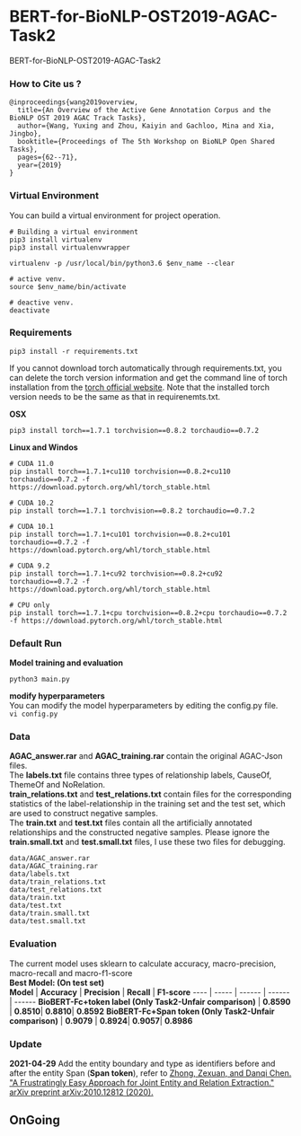 # BERT-for-BioNLP-OST2019-AGAC-Task2
BERT-for-BioNLP-OST2019-AGAC-Task2

### How to Cite us ?  
```
@inproceedings{wang2019overview,
  title={An Overview of the Active Gene Annotation Corpus and the BioNLP OST 2019 AGAC Track Tasks},
  author={Wang, Yuxing and Zhou, Kaiyin and Gachloo, Mina and Xia, Jingbo},
  booktitle={Proceedings of The 5th Workshop on BioNLP Open Shared Tasks},
  pages={62--71},
  year={2019}
}
```
### Virtual Environment
You can build a virtual environment for project operation.  
```
# Building a virtual environment
pip3 install virtualenv
pip3 install virtualenvwrapper

virtualenv -p /usr/local/bin/python3.6 $env_name --clear  

# active venv.
source $env_name/bin/activate  

# deactive venv.
deactivate
```

### Requirements

```
pip3 install -r requirements.txt
```
If you cannot download torch automatically through requirements.txt, you can delete the torch version information and get the command line of torch installation from the [torch official website](https://pytorch.org/). Note that the installed torch version needs to be the same as that in requirenemts.txt.

**OSX**  
```
pip3 install torch==1.7.1 torchvision==0.8.2 torchaudio==0.7.2
```

**Linux and Windos**  
```
# CUDA 11.0
pip install torch==1.7.1+cu110 torchvision==0.8.2+cu110 torchaudio==0.7.2 -f https://download.pytorch.org/whl/torch_stable.html

# CUDA 10.2
pip install torch==1.7.1 torchvision==0.8.2 torchaudio==0.7.2

# CUDA 10.1
pip install torch==1.7.1+cu101 torchvision==0.8.2+cu101 torchaudio==0.7.2 -f https://download.pytorch.org/whl/torch_stable.html

# CUDA 9.2
pip install torch==1.7.1+cu92 torchvision==0.8.2+cu92 torchaudio==0.7.2 -f https://download.pytorch.org/whl/torch_stable.html

# CPU only
pip install torch==1.7.1+cpu torchvision==0.8.2+cpu torchaudio==0.7.2 -f https://download.pytorch.org/whl/torch_stable.html
```



### Default Run

**Model training and evaluation**
```
python3 main.py
```
**modify hyperparameters**  
You can modify the model hyperparameters by editing the config.py file.  
```vi config.py```



### Data
**AGAC_answer.rar** and **AGAC_training.rar** contain the original AGAC-Json files.  
The **labels.txt** file contains three types of relationship labels, CauseOf, ThemeOf and NoRelation.  
**train_relations.txt** and **test_relations.txt** contain files for the corresponding statistics of the label-relationship in the training set and the test set, which are used to construct negative samples.  
The **train.txt** and **test.txt** files contain all the artificially annotated relationships and the constructed negative samples.
Please ignore the **train.small.txt** and **test.small.txt** files, I use these two files for debugging.  
```
data/AGAC_answer.rar
data/AGAC_training.rar
data/labels.txt
data/train_relations.txt
data/test_relations.txt
data/train.txt
data/test.txt
data/train.small.txt
data/test.small.txt
```

### Evaluation
The current model uses sklearn to calculate accuracy, macro-precision, macro-recall and macro-f1-score  
**Best Model: (On test set)**   
 **Model** | **Accuracy**  | **Precision** | **Recall**    | **F1-score**
 ---- | ----- | ------  | ------    | ------ 
 **BioBERT-Fc+token label (Only Task2-Unfair comparison)**  | **0.8590** | **0.8510**| **0.8810**| **0.8592**
 **BioBERT-Fc+Span token (Only Task2-Unfair comparison)**  | **0.9079** | **0.8924**| **0.9057**| **0.8986**
### Update

**2021-04-29** Add the entity boundary and type as identifiers before and after the entity Span (**Span token**), refer to [Zhong, Zexuan, and Danqi Chen. "A Frustratingly Easy Approach for Joint Entity and Relation Extraction." arXiv preprint arXiv:2010.12812 (2020).](https://arxiv.org/pdf/2010.12812.pdf)




## OnGoing


